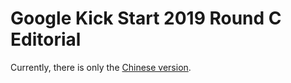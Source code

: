 # Google Kick Start 2019 Round C Editorial

Currently, there is only the [Chinese version](/editorial/kick-start/2019C).

<Utterances />
